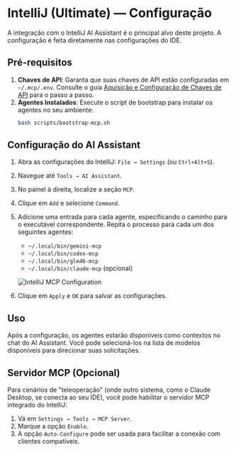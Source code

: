 # IntelliJ (Ultimate) — Configuração

A integração com o IntelliJ AI Assistant é o principal alvo deste projeto. A configuração é feita diretamente nas configurações do IDE.

## Pré-requisitos

1.  **Chaves de API**: Garanta que suas chaves de API estão configuradas em `~/.mcp/.env`. Consulte o guia [Aquisição e Configuração de Chaves de API](../keys.md) para o passo a passo.
2.  **Agentes Instalados**: Execute o script de bootstrap para instalar os agentes no seu ambiente:
    ```bash
    bash scripts/bootstrap-mcp.sh
    ```

## Configuração do AI Assistant

1.  Abra as configurações do IntelliJ: `File → Settings` (ou `Ctrl+Alt+S`).
2.  Navegue até `Tools → AI Assistant`.
3.  No painel à direita, localize a seção `MCP`.
4.  Clique em `Add` e selecione `Command`.
5.  Adicione uma entrada para cada agente, especificando o caminho para o executável correspondente. Repita o processo para cada um dos seguintes agentes:

    *   `~/.local/bin/gemini-mcp`
    *   `~/.local/bin/codex-mcp`
    *   `~/.local/bin/glm46-mcp`
    *   `~/.local/bin/claude-mcp` (opcional)

    ![IntelliJ MCP Configuration](https://i.imgur.com/example.png) <!-- Imagem de exemplo -->

6.  Clique em `Apply` e `OK` para salvar as configurações.

## Uso

Após a configuração, os agentes estarão disponíveis como contextos no chat do AI Assistant. Você pode selecioná-los na lista de modelos disponíveis para direcionar suas solicitações.

## Servidor MCP (Opcional)

Para cenários de "teleoperação" (onde outro sistema, como o Claude Desktop, se conecta ao seu IDE), você pode habilitar o servidor MCP integrado do IntelliJ:

1.  Vá em `Settings → Tools → MCP Server`.
2.  Marque a opção `Enable`.
3.  A opção `Auto-Configure` pode ser usada para facilitar a conexão com clientes compatíveis.
